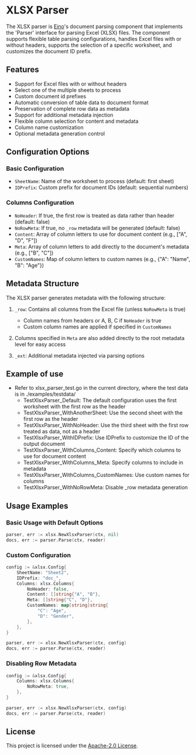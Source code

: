 # XLSX Parser

The XLSX parser is [Eino](https://github.com/cloudwego/eino)'s document parsing component that implements the 'Parser' interface for parsing Excel (XLSX) files. The component supports flexible table parsing configurations, handles Excel files with or without headers, supports the selection of a specific worksheet, and customizes the document ID prefix.

## Features

- Support for Excel files with or without headers
- Select one of the multiple sheets to process
- Custom document id prefixes
- Automatic conversion of table data to document format
- Preservation of complete row data as metadata
- Support for additional metadata injection
- Flexible column selection for content and metadata
- Column name customization
- Optional metadata generation control

## Configuration Options

### Basic Configuration

- `SheetName`: Name of the worksheet to process (default: first sheet)
- `IDPrefix`: Custom prefix for document IDs (default: sequential numbers)

### Columns Configuration

- `NoHeader`: If true, the first row is treated as data rather than header (default: false)
- `NoRowMeta`: If true, no `_row` metadata will be generated (default: false)
- `Content`: Array of column letters to use for document content (e.g., ["A", "D", "F"])
- `Meta`: Array of column letters to add directly to the document's metadata (e.g., ["B", "C"])
- `CustomNames`: Map of column letters to custom names (e.g., {"A": "Name", "B": "Age"})

## Metadata Structure

The XLSX parser generates metadata with the following structure:

1. `_row`: Contains all columns from the Excel file (unless `NoRowMeta` is true)
   - Column names from headers or A, B, C if `NoHeader` is true
   - Custom column names are applied if specified in `CustomNames`

2. Columns specified in `Meta` are also added directly to the root metadata level for easy access

3. `_ext`: Additional metadata injected via parsing options

## Example of use
- Refer to xlsx_parser_test.go in the current directory, where the test data is in ./examples/testdata/
    - TestXlsxParser_Default: The default configuration uses the first worksheet with the first row as the header
    - TestXlsxParser_WithAnotherSheet: Use the second sheet with the first row as the header
    - TestXlsxParser_WithNoHeader: Use the third sheet with the first row treated as data, not as a header
    - TestXlsxParser_WithIDPrefix: Use IDPrefix to customize the ID of the output document
    - TestXlsxParser_WithColumns_Content: Specify which columns to use for document content
    - TestXlsxParser_WithColumns_Meta: Specify columns to include in metadata
    - TestXlsxParser_WithColumns_CustomNames: Use custom names for columns
    - TestXlsxParser_WithNoRowMeta: Disable _row metadata generation

## Usage Examples

### Basic Usage with Default Options

```go
parser, err := xlsx.NewXlsxParser(ctx, nil)
docs, err := parser.Parse(ctx, reader)
```

### Custom Configuration

```go
config := &xlsx.Config{
    SheetName: "Sheet2",
    IDPrefix: "doc_",
    Columns: xlsx.Columns{
        NoHeader: false,
        Content: []string{"A", "B"},
        Meta: []string{"C", "D"},
        CustomNames: map[string]string{
            "C": "Age",
            "D": "Gender",
        },
    },
}

parser, err := xlsx.NewXlsxParser(ctx, config)
docs, err := parser.Parse(ctx, reader)
```

### Disabling Row Metadata

```go
config := &xlsx.Config{
    Columns: xlsx.Columns{
        NoRowMeta: true,
    },
}

parser, err := xlsx.NewXlsxParser(ctx, config)
docs, err := parser.Parse(ctx, reader)
```

## License

This project is licensed under the [Apache-2.0 License](LICENSE.txt).